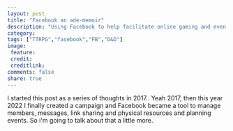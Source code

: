 ```yaml
---
layout: post
title: "Facebook an ade-memoir"
description: "Using Facebook to help facilitate online gaming and even physical TTRPG"
category:
tags: ["TTRPG","facebook","FB","D&D"]
image:
 feature:
 credit:
 creditlink:
comments: false
share: true
---
```


I started this post as a series of thoughts in 2017.. Yeah 2017, then this year 2022 I finally created a campaign and Facebook became a tool to manage members, messages, link sharing and physical resources and planning events. So i'm going to talk about that a little more.
